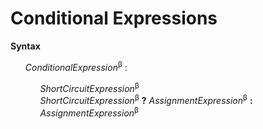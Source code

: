 # Conditional Expressions

**Syntax**

<ul>
    <i>ConditionalExpression</i><sup>β</sup> :
    <ul>
        <i>ShortCircuitExpression</i><sup>β</sup><br>
        <i>ShortCircuitExpression</i><sup>β</sup> <b>?</b> <i>AssignmentExpression</i><sup>β</sup> <b>:</b> <i>AssignmentExpression</i><sup>β</sup>
    </ul>
</ul>